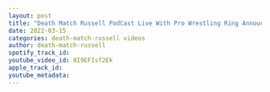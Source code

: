 ```yaml
---
layout: post
title: "Death Match Russell PodCast Live With Pro Wrestling Ring Annoucer & Host Gerry Strauss"
date: 2022-03-15
categories: death-match-russell videos
author: death-match-russell
spotify_track_id: 
youtube_video_id: 8I9EFIsf2Ek
apple_track_id: 
youtube_metadata: 
---
```


